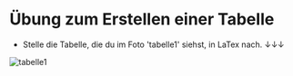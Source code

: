 # Übung zum Erstellen einer Tabelle

- Stelle die Tabelle, die du im Foto 'tabelle1' siehst, in LaTex nach. ↓↓↓

![tabelle1](tabelle1.png)
